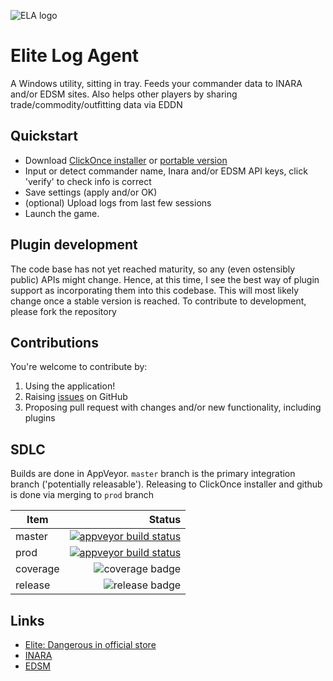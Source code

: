 ![ELA logo](EliteLogAgent/Resources/elite-dangerous-icon.ico)

# Elite Log Agent

A Windows utility, sitting in tray. Feeds your commander data to INARA and/or EDSM sites. Also helps other players by sharing trade/commodity/outfitting data via EDDN

## Quickstart

* Download [ClickOnce installer][clickonce] or [portable version][release-latest]
* Input or detect commander name, Inara and/or EDSM API keys, click 'verify' to check info is correct
* Save settings (apply and/or OK)
* (optional) Upload logs from last few sessions
* Launch the game.

## Plugin development

The code base has not yet reached maturity, so any (even ostensibly public) APIs might change. Hence, at this time, I see the best way of plugin support as incorporating them into this codebase. This will most likely change once a stable version is reached.
To contribute to development, please fork the repository

## Contributions

You're welcome to contribute by:

1. Using the application!
2. Raising [issues](https://github.com/DarkWanderer/Elite-Log-Agent/issues) on GitHub
3. Proposing pull request with changes and/or new functionality, including plugins

## SDLC

Builds are done in AppVeyor. `master` branch is the primary integration branch ('potentially releasable').
Releasing to ClickOnce installer and github  is done via merging to `prod` branch

| Item          | Status  |
| ------------- | ------------: |
| master   | [![appveyor build status][buildstatus-master]][project] |
| prod     | [![appveyor build status][buildstatus-prod]][project]   |
| coverage | ![coverage badge][codecov-badge]
| release  | ![release badge][release-badge]

## Links

* [Elite: Dangerous in official store](https://www.frontierstore.net/games/elite-dangerous-cat.html)
* [INARA](https://inara.cz)
* [EDSM](https://edsm.net)

[buildstatus-master]: https://ci.appveyor.com/api/projects/status/6n52i9wkthtwtb34/branch/master
[buildstatus-prod]: https://ci.appveyor.com/api/projects/status/6n52i9wkthtwtb34/branch/prod
[project]: https://ci.appveyor.com/project/DarkWanderer/Elite-Log-Agent
[clickonce]: https://elitelogagent.blob.core.windows.net/clickonce/EliteLogAgent.application
[release-latest]: https://github.com/DarkWanderer/Elite-Log-Agent/releases/latest
[releases]: https://github.com/DarkWanderer/Elite-Log-Agent/releases
[codecov-badge]: https://codecov.io/gh/DarkWanderer/Elite-Log-Agent/branch/master/graph/badge.svg
[release-badge]: https://img.shields.io/github/release/DarkWanderer/Elite-Log-Agent.svg
